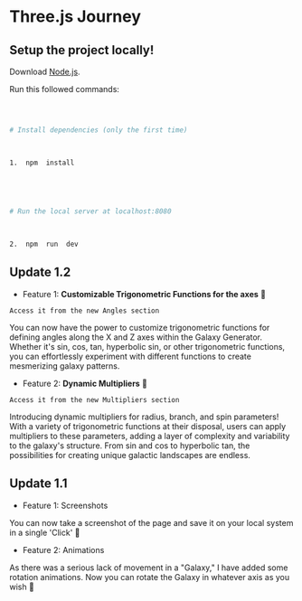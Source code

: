   

# Three.js Journey

  

  

## Setup the project locally!

  

Download [Node.js](https://nodejs.org/en/download/).

  

Run this followed commands:

  

  

``` bash

  

# Install dependencies (only the first time)

  

1.  npm  install

  

  

# Run the local server at localhost:8080

  

2.  npm  run  dev

```

  

## Update 1.2

  

  

- Feature 1: **Customizable Trigonometric Functions for the axes** 👀

``` Access it from the new Angles section ```
  

You can now have the power to customize trigonometric functions for defining angles along the X and Z axes within the Galaxy Generator. Whether it's sin, cos, tan, hyperbolic sin, or other trigonometric functions, you can effortlessly experiment with different functions to create mesmerizing galaxy patterns.

  

  

  

- Feature 2: **Dynamic Multipliers** 🫨

``` Access it from the new Multipliers section ```
  

Introducing dynamic multipliers for radius, branch, and spin parameters! With a variety of trigonometric functions at their disposal, users can apply multipliers to these parameters, adding a layer of complexity and variability to the galaxy's structure. From sin and cos to hyperbolic tan, the possibilities for creating unique galactic landscapes are endless.

  
  

## Update 1.1

  

  

- Feature 1: Screenshots

  

You can now take a screenshot of the page and save it on your local system in a single 'Click' 🤌

  

  

  

- Feature 2: Animations

  

As there was a serious lack of movement in a "Galaxy," I have added some rotation animations. Now you can rotate the Galaxy in whatever axis as you wish 🛐

